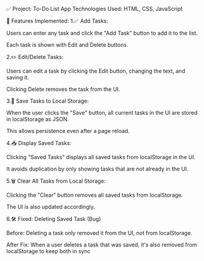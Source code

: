 ✅ Project: To-Do List App
Technologies Used: HTML, CSS, JavaScript

🔹 Features Implemented:
1.✅ Add Tasks:

Users can enter any task and click the "Add Task" button to add it to the list.

Each task is shown with Edit and Delete buttons.

2.✏️ Edit/Delete Tasks:

Users can edit a task by clicking the Edit button, changing the text, and saving it.

Clicking Delete removes the task from the UI.

3.💾 Save Tasks to Local Storage:

When the user clicks the "Save" button, all current tasks in the UI are stored in localStorage as JSON.

This allows persistence even after a page reload.

4.📥 Display Saved Tasks:

Clicking "Saved Tasks" displays all saved tasks from localStorage in the UI.

It avoids duplication by only showing tasks that are not already in the UI.

5.🗑️ Clear All Tasks from Local Storage:

Clicking the "Clear" button removes all saved tasks from localStorage.

The UI is also updated accordingly.

6.🛠️ Fixed: Deleting Saved Task (Bug)

Before: Deleting a task only removed it from the UI, not from localStorage.

After Fix: When a user deletes a task that was saved, it's also removed from localStorage to keep both in sync
